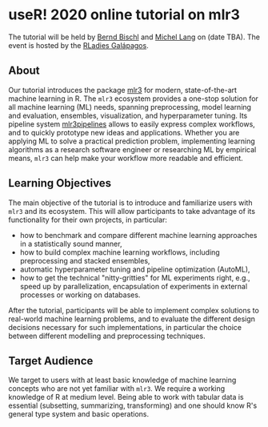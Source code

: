 # useR! 2020 online tutorial on mlr3

The tutorial will be held by [Bernd Bischl](https://twitter.com/BBischl) and [Michel Lang](https://twitter.com/michellangts) on (date TBA).
The event is hosted by the [RLadies Galápagos](https://twitter.com/rladiesgps).

## About

Our tutorial introduces the package [mlr3](https://mlr3.mlr-org.com) for modern, state-of-the-art machine learning in R.
The `mlr3` ecosystem provides a one-stop solution for all machine learning (ML) needs, spanning preprocessing, model learning and evaluation, ensembles, visualization, and hyperparameter tuning. 
Its pipeline system [mlr3pipelines](https://mlr3.mlr-org.com) allows to easily express complex workflows, and to quickly prototype new ideas and applications. 
Whether you are applying ML to solve a practical prediction problem, implementing learning algorithms as a research software engineer or researching ML by empirical means, 
`mlr3` can help make your workflow more readable and efficient.


## Learning Objectives

The main objective of the tutorial is to introduce and familiarize users with `mlr3` and its ecosystem. 
This will allow participants to take advantage of its functionality for their own projects, in particular:

* how to benchmark and compare different machine learning approaches in a statistically sound manner,
* how to build complex machine learning workflows, including preprocessing and stacked ensembles,
* automatic hyperparameter tuning and pipeline optimization (AutoML),
* how to get the technical "nitty-gritties" for ML experiments right, e.g., speed up by parallelization, encapsulation of experiments in external processes or working on databases.


After the tutorial, participants will be able to implement complex solutions to real-world machine learning problems, and to evaluate the different design decisions necessary for such implementations, in particular the choice between different modelling and preprocessing techniques.


## Target Audience
We target to users with at least basic knowledge of machine learning concepts who are not yet familiar with `mlr3`. 
We require a working knowledge of R at medium level. 
Being able to work with tabular data is essential (subsetting, summarizing, transforming) and one should know R's general type system and basic operations.
